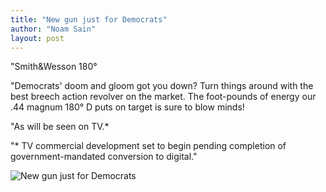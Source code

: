 ```yaml
---
title: "New gun just for Democrats"
author: "Noam Sain"
layout: post
---
```


"Smith&amp;Wesson 180°

"Democrats' doom and gloom got you down? Turn things around with the best breech action
revolver on the market. The foot-pounds of energy our .44 magnum 180° D puts on target is
sure to blow minds!

"As will be seen on TV.*

"\* TV commercial development set to begin pending completion of government-mandated conversion to digital."

![New gun just for Democrats](https://1.bp.blogspot.com/_8aN4krk1nsk/SooHmd3v5gI/AAAAAAAAAP8/8HgA29_Z5VM/s1600/image001.jpg "New gun just for Democrats")
